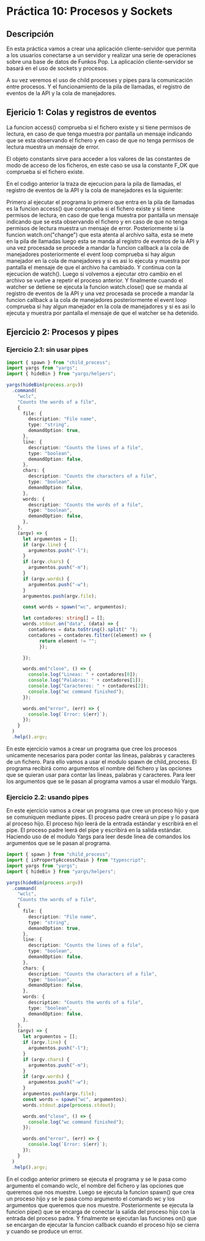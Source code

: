 # Práctica 10: Procesos y Sockets

## Descripción

En esta práctica vamos a crear una aplicación cliente-servidor que permita a los usuarios conectarse a un servidor y realizar una serie de operaciones sobre una base de datos de Funkos Pop. La aplicación cliente-servidor se basará en el uso de sockets y procesos.

A su vez veremos el uso de child processes y pipes para la comunicación entre procesos. Y el funcionamiento de la pila de llamadas, el registro de eventos de la API y la cola de manejadores.

## Ejericio 1: Colas y registros de eventos

La funcion access() comprueba si el fichero existe y si tiene permisos de lectura, en caso de que tenga muestra por pantalla un mensaje indicando que se esta observando el fichero y en caso de que no tenga permisos de lectura muestra un mensaje de error.

El objeto constants sirve para acceder a los valores de las constantes de modo de acceso de los ficheros, en este caso se usa la constante F_OK que comprueba si el fichero existe.

En el codigo anterior la traza de ejecucion para la pila de llamadas, el registro de eventos de la API y la cola de manejadores es la siguiente:

Primero al ejecutar el programa lo primero que entra en la pila de llamadas es 
la funcion access() que comprueba si el fichero existe y si tiene permisos de lectura, en caso de que tenga muestra por pantalla un mensaje indicando que se esta observando el fichero y en caso de que no tenga permisos de lectura muestra un mensaje de error. Posteriormente si la funcion watch.on("change") que esta atenta al archivo salta, esta se mete en la pila de llamadas luego esta se manda al registro de eventos de la API y una vez procesada se procede a mandar la funcion callback a la cola de manejadores posteriormente el event loop comprueba si hay algun manejador en la cola de manejadores y si es asi lo ejecuta y muestra por pantalla el mensaje de que el archivo ha cambiado. Y continua con la ejecucion de watch(). Luego si volvemos a ejecutar otro cambio en el archivo se vuelve a repetir el proceso anterior. Y finalmente cuando el watcher se detiene se ejecuta la funcion watch.close() que se manda al registro de eventos de la API y una vez procesada se procede a mandar la funcion callback a la cola de manejadores posteriormente el event loop comprueba si hay algun manejador en la cola de manejadores y si es asi lo ejecuta y muestra por pantalla el mensaje de que el watcher se ha detenido.

## Ejercicio 2: Procesos y pipes

### Ejercicio 2.1: sin usar pipes

```typescript
import { spawn } from "child_process";
import yargs from "yargs";
import { hideBin } from "yargs/helpers";

yargs(hideBin(process.argv))
  .command(
    "wclc",
    "Counts the words of a file",
    {
      file: {
        description: "File name",
        type: "string",
        demandOption: true,
      },
      line: {
        description: "Counts the lines of a file",
        type: "boolean",
        demandOption: false,
      },
      chars: {
        description: "Counts the characters of a file",
        type: "boolean",
        demandOption: false,
      },
      words: {
        description: "Counts the words of a file",
        type: "boolean",
        demandOption: false,
      },
    },
    (argv) => {
      let argumentos = [];
      if (argv.line) {
        argumentos.push("-l");
      }
      if (argv.chars) {
        argumentos.push("-m");
      }
      if (argv.words) {
        argumentos.push("-w");
      }
      argumentos.push(argv.file);

      const words = spawn("wc", argumentos);

      let contadores: string[] = [];
      words.stdout.on("data", (data) => {
        contadores = data.toString().split(" ");
        contadores = contadores.filter((element) => {
            return element != "";
            });

      });

      words.on("close", () => {
        console.log("Lineas: " + contadores[0]);
        console.log("Palabras: " + contadores[1]);
        console.log("Caracteres: " + contadores[2]);
        console.log("wc command finished");
      });

      words.on("error", (err) => {
        console.log(`Error: ${err}`);
      });
    }
  )
  .help().argv;
```

En este ejercicio vamos a crear un programa que cree los procesos unicamente necesarios para poder contar las lineas, palabras y caracteres de un fichero. Para ello vamos a usar el modulo spawn de child_process. El programa recibirá como argumentos el nombre del fichero y las opciones que se quieran usar para contar las lineas, palabras y caracteres. Para leer los argumentos que se le pasan al programa vamos a usar el modulo Yargs.

### Ejercicio 2.2: usando pipes


En este ejercicio vamos a crear un programa que cree un proceso hijo y que se comuniquen mediante pipes. El proceso padre creará un pipe y lo pasará al proceso hijo. El proceso hijo leerá de la entrada estándar y escribirá en el pipe. El proceso padre leerá del pipe y escribirá en la salida estándar. Haciendo uso de el modulo Yargs para leer desde linea de comandos los argumentos que se le pasan al programa.

```typescript
import { spawn } from "child_process";
import { isPropertyAccessChain } from "typescript";
import yargs from "yargs";
import { hideBin } from "yargs/helpers";

yargs(hideBin(process.argv))
  .command(
    "wclc",
    "Counts the words of a file",
    {
      file: {
        description: "File name",
        type: "string",
        demandOption: true,
      },
      line: {
        description: "Counts the lines of a file",
        type: "boolean",
        demandOption: false,
      },
      chars: {
        description: "Counts the characters of a file",
        type: "boolean",
        demandOption: false,
      },
      words: {
        description: "Counts the words of a file",
        type: "boolean",
        demandOption: false,
      },
    },
    (argv) => {
      let argumentos = [];
      if (argv.line) {
        argumentos.push("-l");
      }
      if (argv.chars) {
        argumentos.push("-m");
      }
      if (argv.words) {
        argumentos.push("-w");
      }
      argumentos.push(argv.file);
      const words = spawn("wc", argumentos);
      words.stdout.pipe(process.stdout);

      words.on("close", () => {
        console.log("wc command finished");
      });

      words.on("error", (err) => {
        console.log(`Error: ${err}`);
      });
    }
  )
  .help().argv;
```

En el codigo anterior primero se ejecuta el programa y se le pasa como argumento el comando wclc, el nombre del fichero y las opciones que queremos que nos muestre. Luego se ejecuta la funcion spawn() que crea un proceso hijo y se le pasa como argumento el comando wc y los argumentos que queremos que nos muestre. Posteriormente se ejecuta la funcion pipe() que se encarga de conectar la salida del proceso hijo con la entrada del proceso padre. Y finalmente se ejecutan las funciones on() que se encargan de ejecutar la funcion callback cuando el proceso hijo se cierra y cuando se produce un error.

